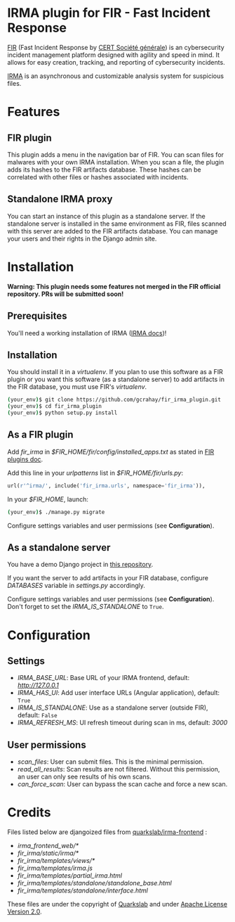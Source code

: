 # IRMA plugin for FIR - Fast Incident Response

[FIR](https://github.com/certsocietegenerale/FIR) (Fast Incident Response by [CERT Société générale](https://cert.societegenerale.com/)) is an cybersecurity incident management platform designed with agility and speed in mind. It allows for easy creation, tracking, and reporting of cybersecurity incidents.

[IRMA](http://irma.quarkslab.com/) is an asynchronous and customizable analysis system for suspicious files. 

# Features

## FIR plugin

This plugin adds a menu in the navigation bar of FIR. You can scan files for malwares with your own IRMA installation.
When you scan a file, the plugin adds its hashes to the FIR artifacts database. These hashes can be correlated with other files or hashes associated with incidents.

## Standalone IRMA proxy

You can start an instance of this plugin as a standalone server. If the standalone server is installed in the same environment as FIR, files scanned with this server are added to the FIR artifacts database. You can manage your users and their rights in the Django admin site.

# Installation

**Warning: This plugin needs some features not merged in the FIR official repository. PRs will be submitted soon!**

## Prerequisites

You'll need a working installation of IRMA ([IRMA docs](https://irma.readthedocs.org/en/latest/index.html))!

## Installation

You should install it in a _virtualenv_. If you plan to use this software as a FIR plugin or you want this software (as a standalone server) to add artifacts in the FIR database, you must use FIR's _virtualenv_.

```bash
(your_env)$ git clone https://github.com/gcrahay/fir_irma_plugin.git
(your_env)$ cd fir_irma_plugin
(your_env)$ python setup.py install
```

## As a FIR plugin

Add *fir_irma* in *$FIR_HOME/fir/config/installed_apps.txt* as stated in [FIR plugins doc](https://github.com/certsocietegenerale/FIR/wiki/Plugins#installing-a-plugin).

Add this line in your *urlpatterns* list in *$FIR_HOME/fir/urls.py*:

```python
url(r'^irma/', include('fir_irma.urls', namespace='fir_irma')),

```

In your *$FIR_HOME*, launch:

```bash
(your_env)$ ./manage.py migrate
```

Configure settings variables and user permissions (see **Configuration**).

## As a standalone server

You have a demo Django project in [this repository](https://github.com/gcrahay/fir_irma_plugin/tree/master/standalone).

If you want the server to add artifacts in your FIR database, configure *DATABASES* variable in *settings.py* accordingly.

Configure settings variables and user permissions (see **Configuration**). Don't forget to set the *IRMA_IS_STANDALONE* to `True`.

# Configuration

## Settings

* *IRMA_BASE_URL*: Base URL of your IRMA frontend, default: *http://127.0.0.1*
* *IRMA_HAS_UI*: Add user interface URLs (Angular application), default: `True`
* *IRMA_IS_STANDALONE*: Use as a standalone server (outside FIR), default: `False`
* *IRMA_REFRESH_MS*: UI refresh timeout during scan in ms, default: *3000*

## User permissions

* *scan_files*: User can submit files. This is the minimal permission.
* *read_all_results*: Scan results are not filtered. Without this permission, an user can only see results of his own scans.
* *can_force_scan*: User can bypass the scan cache and force a new scan.

# Credits

Files listed below are djangoized files from [quarkslab/irma-frontend](https://github.com/quarkslab/irma-frontend) :

* _irma_frontend_web/*_
* _fir_irma/static/irma/*_
* _fir_irma/templates/views/*_
* _fir_irma/templates/irma.js_
* _fir_irma/templates/partial_irma.html_
* _fir_irma/templates/standalone/standalone_base.html_
* _fir_irma/templates/standalone/interface.html_

These files are under the copyright of [Quarkslab](http://www.quarkslab.com/) and under [Apache License Version 2.0](LICENSE).
